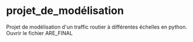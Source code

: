 # projet_de_modélisation
Projet de modélisation d'un traffic routier à différentes échelles en python.
Ouvrir le fichier ARE_FINAL
